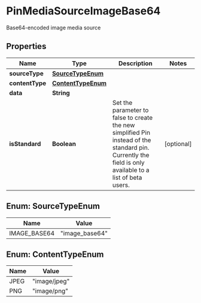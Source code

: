 

# PinMediaSourceImageBase64

Base64-encoded image media source

## Properties

| Name | Type | Description | Notes |
|------------ | ------------- | ------------- | -------------|
|**sourceType** | [**SourceTypeEnum**](#SourceTypeEnum) |  |  |
|**contentType** | [**ContentTypeEnum**](#ContentTypeEnum) |  |  |
|**data** | **String** |  |  |
|**isStandard** | **Boolean** | Set the parameter to false to create the new simplified Pin instead of the standard pin. Currently the field is only available to a list of beta users. |  [optional] |



## Enum: SourceTypeEnum

| Name | Value |
|---- | -----|
| IMAGE_BASE64 | &quot;image_base64&quot; |



## Enum: ContentTypeEnum

| Name | Value |
|---- | -----|
| JPEG | &quot;image/jpeg&quot; |
| PNG | &quot;image/png&quot; |



